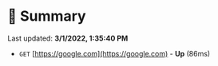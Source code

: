 # 📖 Summary
Last updated: **3/1/2022, 1:35:40 PM**

- `GET` [https://google.com](https://google.com) - **Up** (86ms)
